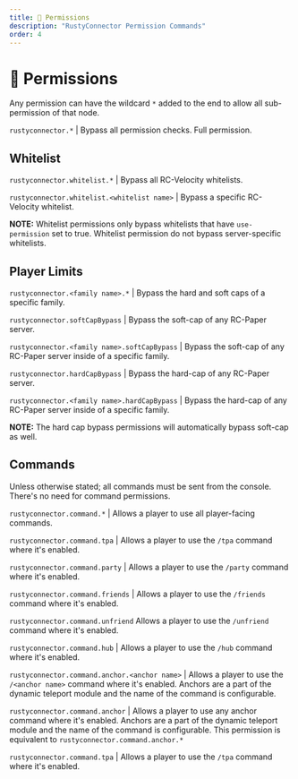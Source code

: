 ```yaml
---
title: 📌 Permissions
description: "RustyConnector Permission Commands"
order: 4
---
```


# 📌 Permissions

Any permission can have the wildcard `*` added to the end to allow all sub-permission of that node.


`rustyconnector.*` | Bypass all permission checks. Full permission.
## Whitelist
`rustyconnector.whitelist.*` | Bypass all RC-Velocity whitelists.

`rustyconnector.whitelist.<whitelist name>` | Bypass a specific RC-Velocity whitelist.

**NOTE:** Whitelist permissions only bypass whitelists that have `use-permission` set to true. Whitelist permission do not bypass server-specific whitelists.

## Player Limits
`rustyconnector.<family name>.*` | Bypass the hard and soft caps of a specific family.

`rustyconnector.softCapBypass` | Bypass the soft-cap of any RC-Paper server.

`rustyconnector.<family name>.softCapBypass` | Bypass the soft-cap of any RC-Paper server inside of a specific family.

`rustyconnector.hardCapBypass` | Bypass the hard-cap of any RC-Paper server.

`rustyconnector.<family name>.hardCapBypass` | Bypass the hard-cap of any RC-Paper server inside of a specific family.

**NOTE:** The hard cap bypass permissions will automatically bypass soft-cap as well.

## Commands
Unless otherwise stated; all commands must be sent from the console. There's no need for command permissions.

`rustyconnector.command.*` | Allows a player to use all player-facing commands.

`rustyconnector.command.tpa` | Allows a player to use the `/tpa` command where it's enabled.

`rustyconnector.command.party` | Allows a player to use the `/party` command where it's enabled.

`rustyconnector.command.friends` | Allows a player to use the `/friends` command where it's enabled.

`rustyconnector.command.unfriend` Allows a player to use the `/unfriend` command where it's enabled.

`rustyconnector.command.hub` | Allows a player to use the `/hub` command where it's enabled.

`rustyconnector.command.anchor.<anchor name>` | Allows a player to use the `/<anchor name>` command where it's enabled. Anchors are a part of the dynamic teleport module and the name of the command is configurable.

`rustyconnector.command.anchor` | Allows a player to use any anchor command where it's enabled. Anchors are a part of the dynamic teleport module and the name of the command is configurable. This permission is equivalent to `rustyconnector.command.anchor.*`

`rustyconnector.command.tpa` | Allows a player to use the `/tpa` command where it's enabled.